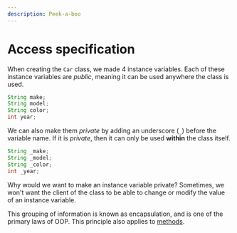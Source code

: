 ```yaml
---
description: Peek-a-boo
---
```


# Access specification

When creating the `Car` class, we made 4 instance variables. Each of these instance variables are _public_, meaning it can be used anywhere the class is used.

```java
String make;
String model;
String color;
int year;
```

We can also make them _private_ by adding an underscore \(`_`\) before the variable name. If it is _private_, then it can only be used **within** the class itself.

```java
String _make;
String _model;
String _color;
int _year;
```

Why would we want to make an instance variable private? Sometimes, we won't want the client of the class to be able to change or modify the value of an instance variable.

This grouping of information is known as encapsulation, and is one of the primary laws of OOP. This principle also applies to [methods](methods.md).

